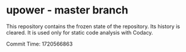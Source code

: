 # upower - master branch

This repository contains the frozen state of the repository.
Its history is cleared. It is used only for static code
analysis with Codacy.

Commit Time: 1720566863